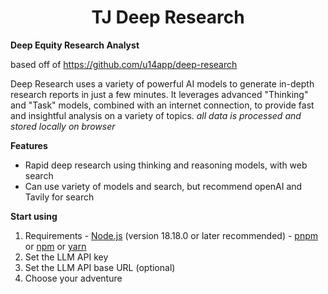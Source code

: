 <div align="center">
<h1>TJ Deep Research</h1>

</div>

**Deep Equity Research Analyst**

based off of https://github.com/u14app/deep-research

Deep Research uses a variety of powerful AI models to generate in-depth research reports in just a few minutes. It leverages advanced "Thinking" and "Task" models, combined with an internet connection, to provide fast and insightful analysis on a variety of topics. *all data is processed and stored locally on browser*

**Features**
- Rapid deep research using thinking and reasoning models, with web search 
- Can use variety of models and search, but recommend openAI and Tavily for search

**Start using**
  1. Requirements 
    - [Node.js](https://nodejs.org/) (version 18.18.0 or later recommended)
    - [pnpm](https://pnpm.io/) or [npm](https://www.npmjs.com/) or [yarn](https://yarnpkg.com/) 
  2. Set the LLM API key
  3. Set the LLM API base URL (optional)
  4. Choose your adventure
